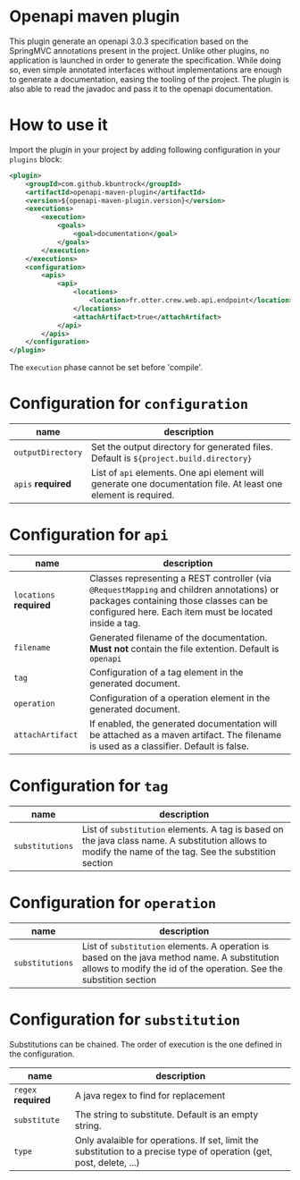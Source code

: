 # Openapi maven plugin

This plugin generate an openapi 3.0.3 specification based on the SpringMVC annotations present in the project. Unlike other plugins, no application is launched in order to generate the specification. 
While doing so, even simple annotated interfaces without implementations are enough to generate a documentation, easing the tooling of the project. The plugin is also able to read the javadoc and pass it to the openapi documentation. 

# How to use it

Import the plugin in your project by adding following configuration in your `plugins` block:

```xml
<plugin>
	<groupId>com.github.kbuntrock</groupId>
	<artifactId>openapi-maven-plugin</artifactId>
	<version>${openapi-maven-plugin.version}</version>
	<executions>
		<execution>
			<goals>
				<goal>documentation</goal>
			</goals>
		</execution>
	</executions>
	<configuration>
		<apis>
			<api>
				<locations>
					<location>fr.otter.crew.web.api.endpoint</location>
				</locations>
				<attachArtifact>true</attachArtifact>
			</api>
		</apis>
	</configuration>
</plugin>
```

The `execution` phase cannot be set before 'compile'.

# Configuration for `configuration`

| **name** | **description** |
|------------------------|------------------------------------------------------------------------------------------------------------------------------------------------------------------------------------------------------------------------------|
| `outputDirectory` | Set the output directory for generated files. Default is `${project.build.directory}` |
| `apis` **required** | List of `api` elements. One api element will generate one documentation file. At least one element is required. |

# Configuration for `api`

| **name** | **description** |
|------------------------|------------------------------------------------------------------------------------------------------------------------------------------------------------------------------------------------------------------------------|
| `locations` **required**| Classes representing a REST controller (via ```@RequestMapping``` and children annotations) or packages containing those classes can be configured here. Each item must be located inside a <location> tag. |
| `filename` | Generated filename of the documentation. **Must not** contain the file extention. Default is `openapi` |
| `tag` | Configuration of a tag element in the generated document. |
| `operation` | Configuration of a operation element in the generated document. |
| `attachArtifact` | If enabled, the generated documentation will be attached as a maven artifact. The filename is used as a classifier. Default is false. |

# Configuration for `tag`

| **name** | **description** |
|------------------------|------------------------------------------------------------------------------------------------------------------------------------------------------------------------------------------------------------------------------|
| `substitutions` | List of `substitution` elements. A tag is based on the java class name. A substitution allows to modify the name of the tag. See the substition section |

# Configuration for `operation`

| **name** | **description** |
|------------------------|------------------------------------------------------------------------------------------------------------------------------------------------------------------------------------------------------------------------------|
| `substitutions` | List of `substitution` elements. A operation is based on the java method name. A substitution allows to modify the id of the operation. See the substition section |

# Configuration for `substitution`

Substitutions can be chained. The order of execution is the one defined in the configuration.

| **name** | **description** |
|------------------------|------------------------------------------------------------------------------------------------------------------------------------------------------------------------------------------------------------------------------|
| `regex` **required** | A java regex to find for replacement |
| `substitute` | The string to substitute. Default is an empty string. |
| `type` | Only avalaible for operations. If set, limit the substitution to a precise type of operation (get, post, delete, ...) |